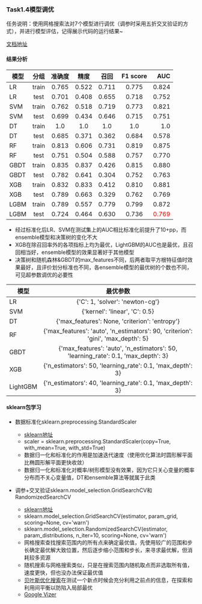 ### Task1.4模型调优

任务说明：使用网格搜索法对7个模型进行调优（调参时采用五折交叉验证的方式），并进行模型评估，记得展示代码的运行结果~

[文档地址](https://shimo.im/docs/7ISamfEnhLYIXAOd)

#### 结果分析

|模型|分组|准确度|精度|召回|F1 score|AUC|
| - | :-: | :-: | :-: | :-: | :-: | -: | 
|LR|train|0.765|0.522|0.711|0.775|0.824|
|LR|test|0.701|0.408|0.655|0.718|0.752|
|SVM|train|0.762|0.518|0.719|0.773|0.821|
|SVM|test|0.699|0.434|0.646|0.715|0.751|
|DT|train|1.0|1.0|1.0|1.0|1.0|
|DT|test|0.685|0.371|0.362|0.684|0.578|
|RF|train|0.813|0.606|0.731|0.819|0.875|
|RF|test|0.751|0.504|0.588|0.757|0.770|
|GBDT|train|0.835|0.837|0.426|0.815|0.880|
|GBDT|test|0.782|0.641|0.304|0.752|0.763|
|XGB|train|0.832|0.833|0.412|0.810|0.881|
|XGB|test|0.789|0.663|0.329|0.762|0.769|
|LGBM|train|0.789|0.557|0.779|0.799|0.872|
|LGBM|test|0.724|0.464|0.630|0.736|<font color='#FF0000'>0.769</font>|

- 经过标准化后LR、SVM在测试集上的AUC相比标准化前提升了10+pp，而ensemble模型和决策树的变化不大
- XGB在除召回率外的各项指标上均为最优，LightGBM的AUC也是最优，且召回相当好，ensemble模型的效果显著好于其他模型
- 决策树和随机森林&GBDT的max_features不同，后两者取平方根特征值时效果最好，且评价划分标准也不同，各ensemble模型的最优树的个数也不同，可见超参数调优的必要性


|模型|最优参数|
| - | :-: |
|LR |{'C': 1, 'solver': 'newton-cg'}|
|SVM|{'kernel': 'linear', 'C': 0.5}|
|DT|{'max_features': None, 'criterion': 'entropy'}|
|RF|{'max_features': 'auto', 'n_estimators': 90, 'criterion': 'gini', 'max_depth': 5}|
|GBDT|{'max_features': 'auto', 'n_estimators': 50, 'learning_rate': 0.1, 'max_depth': 3}|
|XGB|{'n_estimators': 50, 'learning_rate': 0.1, 'max_depth': 3}|
|LightGBM|{'n_estimators': 40, 'learning_rate': 0.1, 'max_depth': 3}|



#### sklearn包学习

- 数据标准化sklearn.preprocessing.StandardScaler
  - [sklearn地址](https://scikit-learn.org/stable/modules/generated/sklearn.preprocessing.StandardScaler.html)
  - scaler = sklearn.preprocessing.StandardScaler(copy=True, with_mean=True, with_std=True)
  - 数据归一化和标准化的作用是加速迭代速度（使用优化算法时圆形解平面比椭圆形解平面更快收敛）
  - 数据归一化和标准化对概率/树形模型没有效果，因为它只关心变量的概率分布而不关心变量值，DT和ensemble算法等就属于此类
 
- 调参+交叉验证sklearn.model_selection.GridSearchCV和RandomizedSearchCV
  - [sklearn地址](https://scikit-learn.org/stable/modules/generated/sklearn.model_selection.GridSearchCV.html)
  - sklearn.model_selection.GridSearchCV(estimator, param_grid, scoring=None, cv='warn')
  - sklearn.model_selection.RandomizedSearchCV(estimator, param_distributions, n_iter=10, scoring=None, cv='warn')
  - 网格搜索查找搜索范围内的所有点来确定最优值，先使用较广的范围和步长确定最优解大致位置，然后逐步缩小范围和步长，来寻求最优解，但消耗较多资源
  - 随机搜索与网格搜索类似，只是在搜索范围内随机取点而非选取所有值，速度更快，但也没办法保证最优值 
  - [贝叶斯优化搜索](https://zhuanlan.zhihu.com/p/29779000)在测试一个新点时候会充分利用之前点的信息，在探索和利用间平衡以防陷入局部最优
  - [Google Vizer](https://github.com/tobegit3hub/advisor)
  
  
 
  
  
